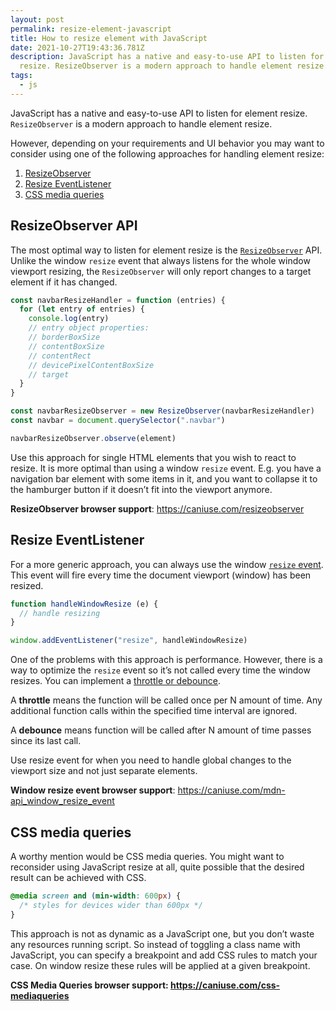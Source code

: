 ```yaml
---
layout: post
permalink: resize-element-javascript
title: How to resize element with JavaScript
date: 2021-10-27T19:43:36.781Z
description: JavaScript has a native and easy-to-use API to listen for element
  resize. ResizeObserver is a modern approach to handle element resize.
tags:
  - js
---
```


JavaScript has a native and easy-to-use API to listen for element resize. `ResizeObserver` is a modern approach to handle element resize.

However, depending on your requirements and UI behavior you may want to consider using one of the following approaches for handling element resize:

1. [ResizeObserver](#resizeobserver-api)
2. [Resize EventListener](#resize-eventlistener)
3. [CSS media queries](#css-media-queries)

## ResizeObserver API

The most optimal way to listen for element resize is the [`ResizeObserver`](https://developer.mozilla.org/en-US/docs/Web/API/ResizeObserver) API. Unlike the window `resize` event that always listens for the whole window viewport resizing, the `ResizeObserver` will only report changes to a target element if it has changed.

```javascript
const navbarResizeHandler = function (entries) {
  for (let entry of entries) {
    console.log(entry)
    // entry object properties:
    // borderBoxSize
    // contentBoxSize
    // contentRect
    // devicePixelContentBoxSize
    // target
  }
}

const navbarResizeObserver = new ResizeObserver(navbarResizeHandler)
const navbar = document.querySelector(".navbar")

navbarResizeObserver.observe(element)
```

Use this approach for single HTML elements that you wish to react to resize. It is more optimal than using a window `resize` event. E.g. you have a navigation bar element with some items in it, and you want to collapse it to the hamburger button if it doesn’t fit into the viewport anymore.

**ResizeObserver browser support**: <https://caniuse.com/resizeobserver>

## Resize EventListener

For a more generic approach, you can always use the window [`resize` event](https://developer.mozilla.org/en-US/docs/Web/API/Window/resize_event). This event will fire every time the document viewport (window) has been resized.

```javascript
function handleWindowResize (e) {
  // handle resizing
}

window.addEventListener("resize", handleWindowResize)
```

One of the problems with this approach is performance. However, there is a way to optimize the `resize` event so it’s not called every time the window resizes. You can implement a [throttle or debounce](https://redd.one/blog/debounce-vs-throttle).

A **throttle** means the function will be called once per N amount of time. Any additional function calls within the specified time interval are ignored.

A **debounce** means function will be called after N amount of time passes since its last call.

Use resize event for when you need to handle global changes to the viewport size and not just separate elements.

**Window resize event browser support**: <https://caniuse.com/mdn-api_window_resize_event>

## CSS media queries

A worthy mention would be CSS media queries. You might want to reconsider using JavaScript resize at all, quite possible that the desired result can be achieved with CSS.

```css
@media screen and (min-width: 600px) {
  /* styles for devices wider than 600px */
}
```

This approach is not as dynamic as a JavaScript one, but you don’t waste any resources running script. So instead of toggling a class name with JavaScript, you can specify a breakpoint and add CSS rules to match your case. On window resize these rules will be applied at a given breakpoint.

**CSS Media Queries browser support: <https://caniuse.com/css-mediaqueries>**